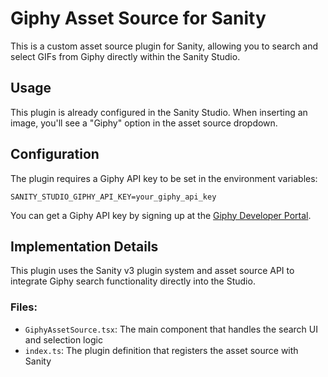 # Giphy Asset Source for Sanity

This is a custom asset source plugin for Sanity, allowing you to search and select GIFs from Giphy directly within the Sanity Studio.

## Usage

This plugin is already configured in the Sanity Studio. When inserting an image, you'll see a "Giphy" option in the asset source dropdown.

## Configuration

The plugin requires a Giphy API key to be set in the environment variables:

```
SANITY_STUDIO_GIPHY_API_KEY=your_giphy_api_key
```

You can get a Giphy API key by signing up at the [Giphy Developer Portal](https://developers.giphy.com/).

## Implementation Details

This plugin uses the Sanity v3 plugin system and asset source API to integrate Giphy search functionality directly into the Studio.

### Files:

- `GiphyAssetSource.tsx`: The main component that handles the search UI and selection logic
- `index.ts`: The plugin definition that registers the asset source with Sanity
